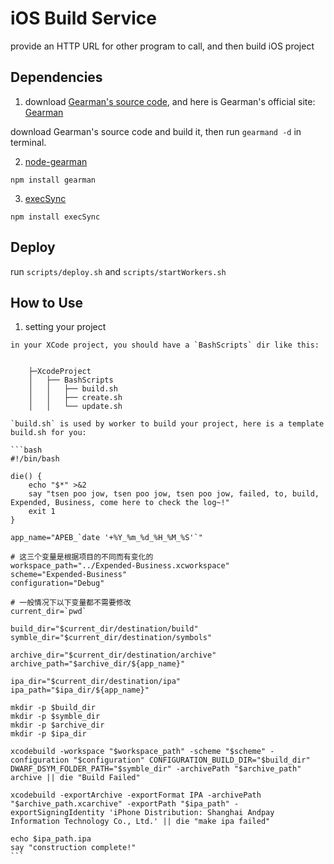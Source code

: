 iOS Build Service
=================

provide an HTTP URL for other program to call, and then build iOS project

Dependencies
------------

1. download [Gearman's source code](https://launchpad.net/gearmand), and here is Gearman's official site: [Gearman](http://gearman.org)

  download Gearman's source code and build it, then run `gearmand -d` in terminal.

2. [node-gearman](https://github.com/mreinstein/node-gearman)

  `npm install gearman`

3. [execSync](https://github.com/mgutz/execSync)

  `npm install execSync`

Deploy
------

  run `scripts/deploy.sh` and `scripts/startWorkers.sh`

How to Use
----------

  1. setting your project
    
    in your XCode project, you should have a `BashScripts` dir like this:


        ├─XcodeProject
        │   ├── BashScripts
        │   │   ├── build.sh
        │   │   ├── create.sh
        │   │   └── update.sh

    `build.sh` is used by worker to build your project, here is a template build.sh for you:

    ```bash
    #!/bin/bash

    die() {
        echo "$*" >&2
        say "tsen poo jow, tsen poo jow, tsen poo jow, failed, to, build, Expended, Business, come here to check the log~!"
        exit 1
    }

    app_name="APEB_`date '+%Y_%m_%d_%H_%M_%S'`"

    # 这三个变量是根据项目的不同而有变化的
    workspace_path="../Expended-Business.xcworkspace"
    scheme="Expended-Business"
    configuration="Debug"

    # 一般情况下以下变量都不需要修改
    current_dir=`pwd`

    build_dir="$current_dir/destination/build"
    symble_dir="$current_dir/destination/symbols"

    archive_dir="$current_dir/destination/archive"
    archive_path="$archive_dir/${app_name}"

    ipa_dir="$current_dir/destination/ipa"
    ipa_path="$ipa_dir/${app_name}"

    mkdir -p $build_dir
    mkdir -p $symble_dir
    mkdir -p $archive_dir
    mkdir -p $ipa_dir

    xcodebuild -workspace "$workspace_path" -scheme "$scheme" -configuration "$configuration" CONFIGURATION_BUILD_DIR="$build_dir" DWARF_DSYM_FOLDER_PATH="$symble_dir" -archivePath "$archive_path" archive || die "Build Failed"

    xcodebuild -exportArchive -exportFormat IPA -archivePath "$archive_path.xcarchive" -exportPath "$ipa_path" -exportSigningIdentity 'iPhone Distribution: Shanghai Andpay  Information Technology Co., Ltd.' || die "make ipa failed"

    echo $ipa_path.ipa
    say "construction complete!"
    ```
